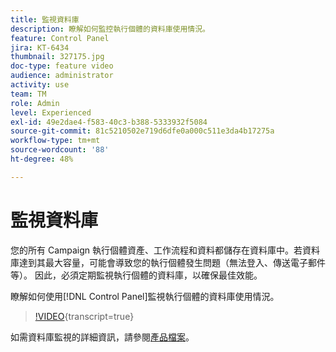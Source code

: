 ```yaml
---
title: 監視資料庫
description: 瞭解如何監控執行個體的資料庫使用情況。
feature: Control Panel
jira: KT-6434
thumbnail: 327175.jpg
doc-type: feature video
audience: administrator
activity: use
team: TM
role: Admin
level: Experienced
exl-id: 49e2dae4-f583-40c3-b388-5333932f5084
source-git-commit: 81c5210502e719d6dfe0a000c511e3da4b17275a
workflow-type: tm+mt
source-wordcount: '88'
ht-degree: 48%

---
```


# 監視資料庫

您的所有 Campaign 執行個體資產、工作流程和資料都儲存在資料庫中。若資料庫達到其最大容量，可能會導致您的執行個體發生問題（無法登入、傳送電子郵件等）。 因此，必須定期監視執行個體的資料庫，以確保最佳效能。

瞭解如何使用[!DNL Control Panel]監視執行個體的資料庫使用情況。

>[!VIDEO](https://video.tv.adobe.com/v/327175?learn=on){transcript=true}

如需資料庫監視的詳細資訊，請參閱[產品檔案](https://experienceleague.adobe.com/docs/control-panel/using/performance-monitoring/database-monitoring/database-monitoring.html?lang=en)。
